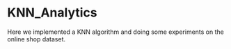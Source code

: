 # KNN_Analytics
Here we implemented a KNN algorithm and doing some experiments on the online shop dataset.
